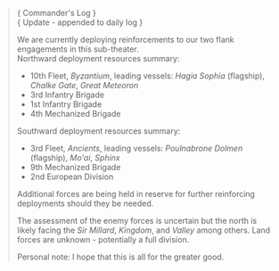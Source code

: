 > { Commander's Log }  
> { Update - appended to daily log }  
>  
> We are currently deploying reinforcements to our two flank engagements in this sub-theater.  
> Northward deployment resources summary:  
>  
> * 10th Fleet, _Byzantium_, leading vessels: _Hagia Sophia_ \(flagship\), _Chalke Gate_, _Great Meteoron_  
> * 3rd Infantry Brigade  
> * 1st Infantry Brigade  
> * 4th Mechanized Brigade  
>  
> Southward deployment resources summary:  
>  
> * 3rd Fleet, _Ancients_, leading vessels: _Poulnabrone Dolmen_ \(flagship\), _Mo'ai_, _Sphinx_  
> * 9th Mechanized Brigade  
> * 2nd European Division  
>  
> Additional forces are being held in reserve for further reinforcing deployments should they be needed.  
>  
> The assessment of the enemy forces is uncertain but the north is likely facing the _Sir Millard_, _Kingdom_, and _Valley_ among others. Land forces are unknown - potentially a full division.  
>  
> Personal note: I hope that this is all for the greater good.  